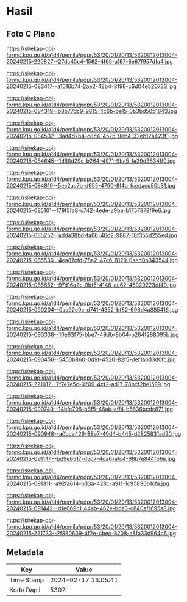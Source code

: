 # Hasil

## Foto C Plano

https://sirekap-obj-formc.kpu.go.id/a1d4/pemilu/pdpr/53/20/01/20/13/5320012013004-20240215-220827--27dc45c4-1562-4f65-a197-8e67f957dfa4.jpg

https://sirekap-obj-formc.kpu.go.id/a1d4/pemilu/pdpr/53/20/01/20/13/5320012013004-20240215-083417--a1016b74-2ae2-48b4-8196-c6d04e520733.jpg

https://sirekap-obj-formc.kpu.go.id/a1d4/pemilu/pdpr/53/20/01/20/13/5320012013004-20240215-084319--b8b77dc9-9815-4c6b-be15-0b3bd50b1843.jpg

https://sirekap-obj-formc.kpu.go.id/a1d4/pemilu/pdpr/53/20/01/20/13/5320012013004-20240215-084532--3ad4d7b4-c8d4-4575-9eb4-32eb12a423f1.jpg

https://sirekap-obj-formc.kpu.go.id/a1d4/pemilu/pdpr/53/20/01/20/13/5320012013004-20240215-084645--1d88d29c-b264-4971-9ba5-fa39d3834ff9.jpg

https://sirekap-obj-formc.kpu.go.id/a1d4/pemilu/pdpr/53/20/01/20/13/5320012013004-20240215-084810--5ee2ac7b-d955-4790-8f4b-fcedacd50b31.jpg

https://sirekap-obj-formc.kpu.go.id/a1d4/pemilu/pdpr/53/20/01/20/13/5320012013004-20240215-085101--f79f5fa8-c742-4ede-a9ba-b1757978f9e6.jpg

https://sirekap-obj-formc.kpu.go.id/a1d4/pemilu/pdpr/53/20/01/20/13/5320012013004-20240215-085252--adda38bd-fa66-46d2-9887-18f355d255ed.jpg

https://sirekap-obj-formc.kpu.go.id/a1d4/pemilu/pdpr/53/20/01/20/13/5320012013004-20240215-085536--4ea87cfd-78e2-47c6-8129-0aed0b343544.jpg

https://sirekap-obj-formc.kpu.go.id/a1d4/pemilu/pdpr/53/20/01/20/13/5320012013004-20240215-085652--97d16a2c-9bf5-4146-ae62-46929223df49.jpg

https://sirekap-obj-formc.kpu.go.id/a1d4/pemilu/pdpr/53/20/01/20/13/5320012013004-20240215-090204--0aa92c9c-d741-4352-bf82-608d4a885416.jpg

https://sirekap-obj-formc.kpu.go.id/a1d4/pemilu/pdpr/53/20/01/20/13/5320012013004-20240215-090338--10e63f75-bbe7-49db-8b04-b264f288095b.jpg

https://sirekap-obj-formc.kpu.go.id/a1d4/pemilu/pdpr/53/20/01/20/13/5320012013004-20240215-090456--5450b860-0d9f-4520-82f5-def1abd3d0fc.jpg

https://sirekap-obj-formc.kpu.go.id/a1d4/pemilu/pdpr/53/20/01/20/13/5320012013004-20240215-221012--7f7e7e5c-9209-4cf2-ad17-78bcf2be1599.jpg

https://sirekap-obj-formc.kpu.go.id/a1d4/pemilu/pdpr/53/20/01/20/13/5320012013004-20240215-090740--14bfe708-b6f5-46ab-aff4-b5636bcdc871.jpg

https://sirekap-obj-formc.kpu.go.id/a1d4/pemilu/pdpr/53/20/01/20/13/5320012013004-20240215-090948--a0bca426-88a7-40d4-b445-d2825831ad20.jpg

https://sirekap-obj-formc.kpu.go.id/a1d4/pemilu/pdpr/53/20/01/20/13/5320012013004-20240215-091144--bd9e6517-d5d7-4da6-a1c4-66b7e844fb6e.jpg

https://sirekap-obj-formc.kpu.go.id/a1d4/pemilu/pdpr/53/20/01/20/13/5320012013004-20240215-091311--a92fa614-b33a-428c-a911-1c95896b1cfa.jpg

https://sirekap-obj-formc.kpu.go.id/a1d4/pemilu/pdpr/53/20/01/20/13/5320012013004-20240215-091442--d1e069c1-44ab-462e-bda3-c840af1695a8.jpg

https://sirekap-obj-formc.kpu.go.id/a1d4/pemilu/pdpr/53/20/01/20/13/5320012013004-20240215-221733--2f880639-4f2e-4bec-8208-a8fa33d964c6.jpg


## Metadata

| Key        | Value               |
| ---------- | ------------------- |
| Time Stamp | 2024-02-17 13:05:41 |
| Kode Dapil | 5302                |



